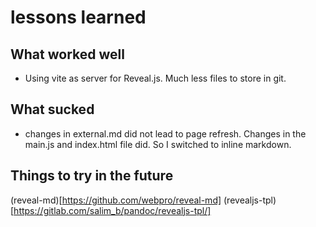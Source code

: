 # lessons learned

## What worked well

- Using vite as server for Reveal.js. Much less files to store in git.

## What sucked

- changes in external.md did not lead to page refresh. Changes in the main.js and index.html file did. So I switched to inline markdown.

## Things to try in the future

(reveal-md)[https://github.com/webpro/reveal-md]
(revealjs-tpl)[https://gitlab.com/salim_b/pandoc/revealjs-tpl/]
